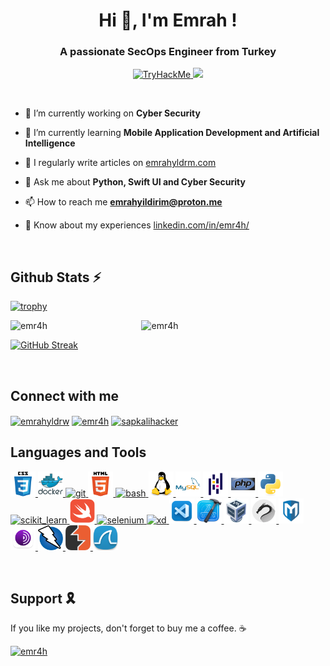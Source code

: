 <h1 align="center">Hi 👋, I'm Emrah !</h1>
<h3 align="center">A passionate SecOps Engineer from Turkey</h3>


<p align="center"><a href="https://tryhackme.com/p/emr4h" target="blank" rel="noreferrer"> <img src="https://img.shields.io/badge/TryHackMe-9FEF00?style=for-the-badge&logoColor=gray" alt="TryHackMe"/> </a> <a href="https://app.letsdefend.io/public_profile/user/emr4h/d9b506a2-8551-487d-8e7f-b9f59bd89774/" target="_blank"> <img src="https://img.shields.io/badge/LetsDefend-212C42?style=for-the-badge&logo=LetsDefend&logoColor=blue"/></a> 
</p><br>


- 🔭 I’m currently working on **Cyber Security**

- 🌱 I’m currently learning **Mobile Application Development and Artificial Intelligence**

- 📝 I regularly write articles on [emrahyldrm.com](https://www.emrahyldrm.com)

- 💬 Ask me about **Python, Swift UI and Cyber Security**

- 📫 How to reach me **emrahyildirim@proton.me**

- 📄 Know about my experiences [linkedin.com/in/emr4h/](https://www.linkedin.com/in/emr4h/)

<br>

<h2 align="left">Github Stats ⚡️</h2>

[![trophy](https://github-profile-trophy.vercel.app/?username=emr4h&theme=darkhub&column=7)](https://github.com/ryo-ma/github-profile-trophy)

<p>
&nbsp;<img align="left" src="https://github-readme-stats.vercel.app/api?username=emr4h&show_icons=true&theme=chartreuse-dark&include_all_commits=true" alt="emr4h" width="40%">

<img src="https://github-readme-stats.vercel.app/api/top-langs?username=emr4h&show_icons=true&theme=react&include_all_commits=true&layout=compact" alt="emr4h" width="37%">
</p>

[![GitHub Streak](http://github-readme-streak-stats.herokuapp.com?user=emr4h&theme=dark&hide_border=true&date_format=M%20j%5B%2C%20Y%5D)](https://git.io/streak-stats)

<br>
<h2 align="left">Connect with me</h2>
<p align="left">
<a href="https://twitter.com/emrahyldrw" target="blank"><img align="center" src="https://raw.githubusercontent.com/rahuldkjain/github-profile-readme-generator/master/src/images/icons/Social/twitter.svg" alt="emrahyldrw" height="30" width="40" /></a>
<a href="https://linkedin.com/in/emr4h" target="blank"><img align="center" src="https://raw.githubusercontent.com/rahuldkjain/github-profile-readme-generator/master/src/images/icons/Social/linked-in-alt.svg" alt="emr4h" height="30" width="40" /></a>
<a href="https://instagram.com/sapkalihacker" target="blank"><img align="center" src="https://raw.githubusercontent.com/rahuldkjain/github-profile-readme-generator/master/src/images/icons/Social/instagram.svg" alt="sapkalihacker" height="30" width="40" /></a>
</p>


<h2 align="left">Languages and Tools</h2>
<p align="left"> <a href="https://www.w3schools.com/css/" target="_blank" rel="noreferrer"> <img src="https://raw.githubusercontent.com/devicons/devicon/master/icons/css3/css3-original-wordmark.svg" alt="css3" width="40" height="40"/> </a> <a href="https://www.docker.com/" target="_blank" rel="noreferrer"> <img src="https://raw.githubusercontent.com/devicons/devicon/master/icons/docker/docker-original-wordmark.svg" alt="docker" width="40" height="40"/> </a> <a href="https://git-scm.com/" target="_blank" rel="noreferrer"> <img src="https://www.vectorlogo.zone/logos/git-scm/git-scm-icon.svg" alt="git" width="40" height="40"/> </a> <a href="https://www.w3.org/html/" target="_blank" rel="noreferrer"> <img src="https://raw.githubusercontent.com/devicons/devicon/master/icons/html5/html5-original-wordmark.svg" alt="html5" width="40" height="40"/> </a> <a href="https://www.gnu.org/software/bash/" target="_blank" rel="noreferrer"> <img src="https://www.vectorlogo.zone/logos/gnu_bash/gnu_bash-icon.svg" alt="bash" width="40" height="40"/> </a> <a href="https://www.linux.org/" target="_blank" rel="noreferrer"> <img src="https://raw.githubusercontent.com/devicons/devicon/master/icons/linux/linux-original.svg" alt="linux" width="40" height="40"/> </a> <a href="https://www.mysql.com/" target="_blank" rel="noreferrer"> <img src="https://raw.githubusercontent.com/devicons/devicon/master/icons/mysql/mysql-original-wordmark.svg" alt="mysql" width="40" height="40"/> </a> <a href="https://pandas.pydata.org/" target="_blank" rel="noreferrer"> <img src="https://raw.githubusercontent.com/devicons/devicon/2ae2a900d2f041da66e950e4d48052658d850630/icons/pandas/pandas-original.svg" alt="pandas" width="40" height="40"/> </a> <a href="https://www.php.net" target="_blank" rel="noreferrer"> <img src="https://raw.githubusercontent.com/devicons/devicon/master/icons/php/php-original.svg" alt="php" width="40" height="40"/> </a> <a href="https://www.python.org" target="_blank" rel="noreferrer"> <img src="https://raw.githubusercontent.com/devicons/devicon/master/icons/python/python-original.svg" alt="python" width="40" height="40"/> </a> <a href="https://scikit-learn.org/" target="_blank" rel="noreferrer"> <img src="https://upload.wikimedia.org/wikipedia/commons/0/05/Scikit_learn_logo_small.svg" alt="scikit_learn" width="40" height="40"/> </a> <a href="https://developer.apple.com/swift/" target="_blank" rel="noreferrer"> <img src="https://raw.githubusercontent.com/devicons/devicon/master/icons/swift/swift-original.svg" alt="swift" width="40" height="40"/> </a> <a href="https://www.selenium.dev" target="_blank" rel="noreferrer"> <img src="https://raw.githubusercontent.com/detain/svg-logos/780f25886640cef088af994181646db2f6b1a3f8/svg/selenium-logo.svg" alt="selenium" width="40" height="40"/> </a> <a href="https://www.adobe.com/products/xd.html" target="_blank" rel="noreferrer"> <img src="https://cdn.worldvectorlogo.com/logos/adobe-xd.svg" alt="xd" width="40" height="40"/> </a> <a href="https://code.visualstudio.com" target="_blank" rel="noreferrer"> <img src="/icons/vscode.png" alt="css3" width="40" height="40"/> </a> <a href="https://developer.apple.com/xcode/resources/" target="_blank" rel="noreferrer"> <img src="/icons/xcode.png" alt="css3" width="40" height="40"/> </a> <a href="https://www.virtualbox.org" target="_blank" rel="noreferrer"> <img src="/icons/virtualbox.png" alt="css3" width="40" height="40"/> </a> <a href="https://www.kali.org" target="_blank" rel="noreferrer"> <img src="/icons/kali.png" alt="css3" width="40" height="40"/> </a> <a href="https://www.metasploit.com" target="_blank" rel="noreferrer"> <img src="/icons/metasploit.png" alt="css3" width="40" height="40"/> </a> <a href="https://www.torproject.org" target="_blank" rel="noreferrer"> <img src="/icons/tor.png" alt="css3" width="40" height="40"/> </a> <a href="https://www.zaproxy.org" target="_blank" rel="noreferrer"> <img src="/icons/zap.png" alt="css3" width="40" height="40"/> </a> <a href="https://portswigger.net/burp" target="_blank" rel="noreferrer"> <img src="/icons/burp.png" alt="css3" width="40" height="40"/> </a> <a href="https://www.wireshark.org" target="_blank" rel="noreferrer"> <img src="/icons/wireshark.png" alt="css3" width="40" height="40"/> </a> 
</p>

<br>
<h2 align="left">Support 🎗</h2>
<p align="left">If you like my projects, don't forget to buy me a coffee. ☕️</p>
<p align="left"><a href="https://www.buymeacoffee.com/emr4h"> <img src="https://cdn.buymeacoffee.com/buttons/v2/default-yellow.png" height="50" width="210" alt="emr4h" /></a></p><br>

